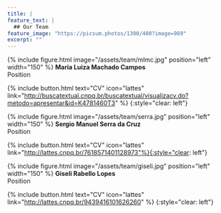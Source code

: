 ```yaml
---
title: |  
feature_text: |
  ## Our Team
feature_image: "https://picsum.photos/1300/400?image=989"
excerpt: ""
---
```



{% include figure.html image="/assets/team/mlmc.jpg" position="left" width="150" %}
**Maria Luiza Machado Campos**\
Position
  
{% include button.html text="CV" icon="lattes" link="http://buscatextual.cnpq.br/buscatextual/visualizacv.do?metodo=apresentar&id=K4781460T3" %}
{:style="clear: left"}


{% include figure.html image="/assets/team/serra.jpg" position="left" width="150" %}
**Sergio Manuel Serra da Cruz**\
Position

{% include button.html text="CV" icon="lattes" link="http://lattes.cnpq.br/7618571401128973"%}{:style="clear: left"}


{% include figure.html image="/assets/team/giseli.jpg" position="left" width="150" %}
**Giseli Rabello Lopes**\
Position

{% include button.html text="CV" icon="lattes" link="http://lattes.cnpq.br/9439416101626260" %}
{:style="clear: left"}